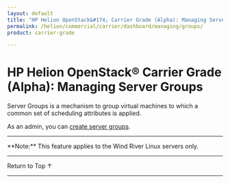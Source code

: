 ```yaml
---
layout: default
title: "HP Helion OpenStack&#174; Carrier Grade (Alpha): Managing Server Groups"
permalink: /helion/commercial/carrier/dashboard/managing/groups/
product: carrier-grade

---
```

<!--UNDER REVISION-->

<script>

function PageRefresh {
onLoad="window.refresh"
}

PageRefresh();

</script>

<!-- <p style="font-size: small;"> <a href="/helion/commercial/carrier/ga1/install/">&#9664; PREV</a> | <a href="/helion/commercial/carrier/ga1/install-overview/">&#9650; UP</a> | <a href="/helion/commercial/carrier/ga1/">NEXT &#9654;</a></p> -->

# HP Helion OpenStack&#174; Carrier Grade (Alpha): Managing Server Groups

Server Groups is a mechanism to group virtual machines to which a common set of scheduling attributes is applied.

As an admin, you can [create server groups](/helion/commercial/carrier/dashboard/managing/groups/create/).

<hr>
**Note:** This feature applies to the Wind River Linux servers only.
<hr>


<a href="#top" style="padding:14px 0px 14px 0px; text-decoration: none;"> Return to Top &#8593; </a>


----
